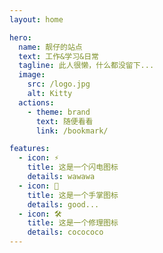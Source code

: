 ```yaml
---
layout: home

hero:
  name: 靓仔的站点
  text: 工作&学习&日常
  tagline: 此人很懒，什么都没留下...
  image:
    src: /logo.jpg
    alt: Kitty
  actions:
    - theme: brand
      text: 随便看看
      link: /bookmark/

features:
  - icon: ⚡️
    title: 这是一个闪电图标
    details: wawawa
  - icon: 🖖
    title: 这是一个手掌图标
    details: good...
  - icon: 🛠️
    title: 这是一个修理图标
    details: cocococo
---
```


<style>
:root {
  --vp-home-hero-name-color: transparent;
  --vp-home-hero-name-background: -webkit-linear-gradient(120deg, #bd34fe, #41d1ff);
}
</style>
